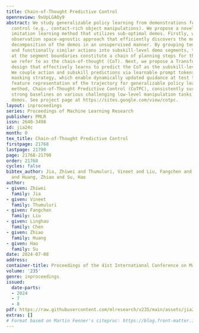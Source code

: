```yaml
---
title: Chain-of-Thought Predictive Control
openreview: 9xUpLGAOy9
abstract: We study generalizable policy learning from demonstrations for complex low-level
  control (e.g., contact-rich object manipulations). We propose a novel hierarchical
  imitation learning method that utilizes sub-optimal demos. Firstly, we propose an
  observation space-agnostic approach that efficiently discovers the multi-step subskill
  decomposition of the demos in an unsupervised manner. By grouping temporarily close
  and functionally similar actions into subskill-level demo segments, the observations
  at the segment boundaries constitute a chain of planning steps for the task, which
  we refer to as the chain-of-thought (CoT). Next, we propose a Transformer-based
  design that effectively learns to predict the CoT as the subskill-level guidance.
  We couple action and subskill predictions via learnable prompt tokens and a hybrid
  masking strategy, which enable dynamically updated guidance at test time and improve
  feature representation of the trajectory for generalizable policy learning. Our
  method, Chain-of-Thought Predictive Control (CoTPC), consistently surpasses existing
  strong baselines on various challenging low-level manipulation tasks with sub-optimal
  demos. See project page at https://sites.google.com/view/cotpc.
layout: inproceedings
series: Proceedings of Machine Learning Research
publisher: PMLR
issn: 2640-3498
id: jia24c
month: 0
tex_title: Chain-of-Thought Predictive Control
firstpage: 21768
lastpage: 21790
page: 21768-21790
order: 21768
cycles: false
bibtex_author: Jia, Zhiwei and Thumuluri, Vineet and Liu, Fangchen and Chen, Linghao
  and Huang, Zhiao and Su, Hao
author:
- given: Zhiwei
  family: Jia
- given: Vineet
  family: Thumuluri
- given: Fangchen
  family: Liu
- given: Linghao
  family: Chen
- given: Zhiao
  family: Huang
- given: Hao
  family: Su
date: 2024-07-08
address:
container-title: Proceedings of the 41st International Conference on Machine Learning
volume: '235'
genre: inproceedings
issued:
  date-parts:
  - 2024
  - 7
  - 8
pdf: https://raw.githubusercontent.com/mlresearch/v235/main/assets/jia24c/jia24c.pdf
extras: []
# Format based on Martin Fenner's citeproc: https://blog.front-matter.io/posts/citeproc-yaml-for-bibliographies/
---
```

